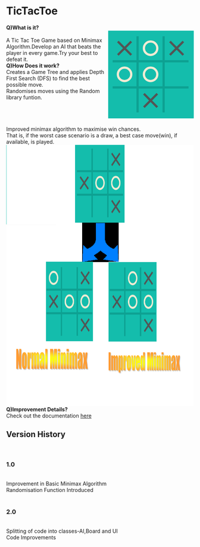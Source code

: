 # TicTacToe
<b>Q)What is it?</b><br>
<img src="Document%20Images/game.png" align="right"><br>
A Tic Tac Toe Game based on Minimax Algorithm.Develop an AI that beats the player in every game.Try your best to defeat it.<br>
<b>Q)How Does it work?</b><br>
Creates a Game Tree and applies Depth First Search (DFS) to find the best possible move.<br>
Randomises moves using the Random library funtion.<br>
<br><br><br><br>Improved minimax algorithm to maximise win chances.<br>
That is, if the worst case scenario is a draw, a best case move(win), if available, is played.<br>
<img src="Document%20Images/imple1.png" align="left" height="700" width="1000"><br>

<br><br><br><br><br><br><br><br><br><b>Q)Improvement Details?</b><br>
Check out the documentation <a href="https://github.com/Rajrahane/TicTacToe/blob/master/TicTacToe.pdf">here</a><br>
<b><h2>Version History</h2></b><br>
<b><h3>1.0</h3></b>
<br>Improvement in Basic Minimax Algorithm
<br>Randomisation Function Introduced
<br><br><b><h3>2.0</h3></b>
<br>Splitting of code into classes-AI,Board and UI
<br>Code Improvements

